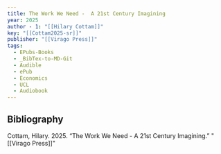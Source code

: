 ```yaml
---
title: The Work We Need -  A 21st Century Imagining
year: 2025
author - 1: "[[Hilary Cottam]]"
key: "[[Cottam2025-sr]]"
publisher: "[[Virago Press]]"
tags:
  - EPubs-Books
  - _BibTex-to-MD-Git
  - Audible
  - ePub
  - Economics
  - UCL
  - Audiobook
---
```


## Bibliography
Cottam, Hilary. 2025. “The Work We Need -  A 21st Century Imagining.” "[[Virago Press]]"